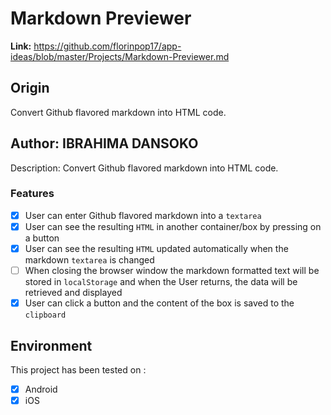 # Markdown Previewer
**Link:** https://github.com/florinpop17/app-ideas/blob/master/Projects/Markdown-Previewer.md
## Origin
Convert Github flavored markdown into HTML code.

## Author: IBRAHIMA DANSOKO
Description: 
  Convert Github flavored markdown into HTML code.
### Features

-   [X] User can enter Github flavored markdown into a `textarea`
-   [X] User can see the resulting `HTML` in another container/box by pressing on a button
-   [X] User can see the resulting `HTML` updated automatically when the markdown `textarea` is changed
-   [ ] When closing the browser window the markdown formatted text will be stored in `localStorage` and when the User returns, the data will be retrieved and displayed
-   [X] User can click a button and the content of the box is saved to the `clipboard`
## Environment
This project has been tested on :
-   [x] Android
-   [X] iOS
